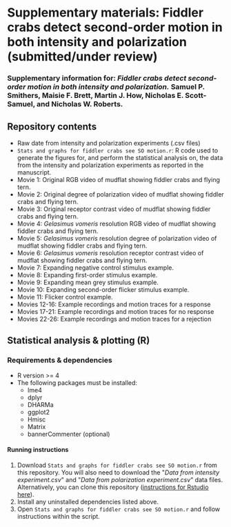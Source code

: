 # Supplementary materials: Fiddler crabs detect second-order motion in both intensity and polarization (submitted/under review)
### Supplementary information for: *Fiddler crabs detect second-order motion in both intensity and polarization.* Samuel P. Smithers, Maisie F. Brett, Martin J. How, Nicholas E. Scott-Samuel, and Nicholas W. Roberts.

## Repository contents
- Raw date from intensity and polarization experiments (.csv files)
- ```Stats and graphs for fiddler crabs see SO motion.r```: R code used to generate the figures for, and perform the statistical analysis on, the data from the intensity and polarization experiments as reported in the manuscript.
- Movie 1: Original RGB video of mudflat showing fiddler crabs and flying tern.
-	Movie 2: Original degree of polarization video of mudflat showing fiddler crabs and flying tern.
-	Movie 3: Original receptor contrast video of mudflat showing fiddler crabs and flying tern. 
-	Movie 4: *Gelasimus vomeris* resolution RGB video of mudflat showing fiddler crabs and flying tern.
-	Movie 5: *Gelasimus vomeris* resolution degree of polarization video of mudflat showing fiddler crabs and flying tern.
-	Movie 6: *Gelasimus vomeris* resolution receptor contrast video of mudflat showing fiddler crabs and flying tern.
-	Movie 7: Expanding negative control stimulus example. 
-	Movie 8: Expanding first-order stimulus example. 
-	Movie 9: Expanding mean grey stimulus example. 
-	Movie 10: Expanding second-order flicker stimulus example. 
-	Movie 11: Flicker control example.
-	Movies 12-16: Example recordings and motion traces for a response
-	Movies 17-21: Example recordings and motion traces for no response
-	Movies 22-26: Example recordings and motion traces for a rejection

## Statistical analysis & plotting (R)
### Requirements & dependencies
- R version >= 4
- The following packages must be installed:
  - lme4
  - dplyr
  - DHARMa
  - ggplot2
  - Hmisc
  - Matrix
  - bannerCommenter (optional)

#### Running instructions
1. Download ```Stats and graphs for fiddler crabs see SO motion.r``` from this repository. You will also need to download the "*Data from intensity experiment.csv*" and "*Data from polarization experiment.csv*" data files. Alternatively, you can clone this repository ([instructions for Rstudio here](https://datacarpentry.org/rr-version-control/03-git-in-rstudio/index.html)). 
2. Install any uninstalled dependencies listed above.
3. Open ```Stats and graphs for fiddler crabs see SO motion.r``` and follow instructions within the script.

